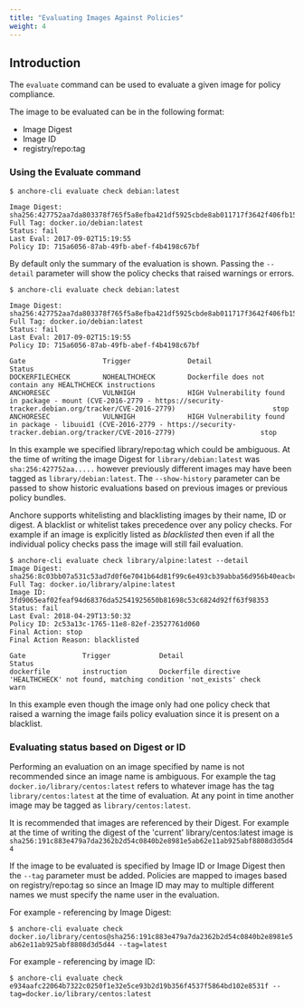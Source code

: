 ```yaml
---
title: "Evaluating Images Against Policies"
weight: 4
---
```


## Introduction

The `evaluate` command can be used to evaluate a given image for policy compliance.

The image to be evaluated can be in the following format:

- Image Digest
- Image ID
- registry/repo:tag

### Using the Evaluate command

```
$ anchore-cli evaluate check debian:latest

Image Digest: sha256:427752aa7da803378f765f5a8efba421df5925cbde8ab011717f3642f406fb15
Full Tag: docker.io/debian:latest
Status: fail
Last Eval: 2017-09-02T15:19:55
Policy ID: 715a6056-87ab-49fb-abef-f4b4198c67bf
```

By default only the summary of the evaluation is shown. Passing the `--detail` parameter will show the policy checks that raised warnings or errors.

```
$ anchore-cli evaluate check debian:latest

Image Digest: sha256:427752aa7da803378f765f5a8efba421df5925cbde8ab011717f3642f406fb15
Full Tag: docker.io/debian:latest
Status: fail
Last Eval: 2017-09-02T15:19:55
Policy ID: 715a6056-87ab-49fb-abef-f4b4198c67bf

Gate                   Trigger              Detail                                                                                                                                         Status        
DOCKERFILECHECK        NOHEALTHCHECK        Dockerfile does not contain any HEALTHCHECK instructions   
ANCHORESEC             VULNHIGH             HIGH Vulnerability found in package - mount (CVE-2016-2779 - https://security-tracker.debian.org/tracker/CVE-2016-2779)                        stop          
ANCHORESEC             VULNHIGH             HIGH Vulnerability found in package - libuuid1 (CVE-2016-2779 - https://security-tracker.debian.org/tracker/CVE-2016-2779)                     stop        
```

In this example we specified library/repo:tag which could be ambiguous. At the time of writing the image Digest for `library/debian:latest` was `sha:256:427752aa.....` however previously different images may have been tagged as `library/debian:latest`. The `--show-history` parameter can be passed to show historic evaluations based on previous images or previous policy bundles.

Anchore supports whitelisting and blacklisting images by their name, ID or digest. A blacklist or whitelist takes precedence over any policy checks. For example if an image is explicitly listed as *blacklisted* then even if all the individual policy checks pass the image will still fail evaluation.

```
$ anchore-cli evaluate check library/alpine:latest --detail
Image Digest: sha256:8c03bb07a531c53ad7d0f6e7041b64d81f99c6e493cb39abba56d956b40eacbc
Full Tag: docker.io/library/alpine:latest
Image ID: 3fd9065eaf02feaf94d68376da52541925650b81698c53c6824d92ff63f98353
Status: fail
Last Eval: 2018-04-29T13:50:32
Policy ID: 2c53a13c-1765-11e8-82ef-23527761d060
Final Action: stop
Final Action Reason: blacklisted

Gate              Trigger            Detail                                                                                     Status        
dockerfile        instruction        Dockerfile directive 'HEALTHCHECK' not found, matching condition 'not_exists' check        warn         
```

 In this example even though the image only had one policy check that raised a warning the image fails policy evaluation since it is present on a blacklist.

### Evaluating status based on Digest or ID

Performing an evaluation on an image specified by name is not recommended since an image name is ambiguous. For example the tag `docker.io/library/centos:latest` refers to whatever image has the tag `library/centos:latest` at the time of evaluation. At any point in time another image may be tagged as `library/centos:latest`.

It is recommended that images are referenced by their Digest. For example at the time of writing the digest of the 'current' library/centos:latest image is `sha256:191c883e479a7da2362b2d54c0840b2e8981e5ab62e11ab925abf8808d3d5d44`

If the image to be evaluated is specified by Image ID or Image Digest then the `--tag` parameter must be added. Policies are mapped to images based on registry/repo:tag so since an Image ID may may to multiple different names we must specify the name user in the evaluation.

For example - referencing by Image Digest: 

`$ anchore-cli evaluate check docker.io/library/centos@sha256:191c883e479a7da2362b2d54c0840b2e8981e5ab62e11ab925abf8808d3d5d44 --tag=latest`

For example - referencing by image ID:

`$ anchore-cli evaluate check e934aafc22064b7322c0250f1e32e5ce93b2d19b356f4537f5864bd102e8531f --tag=docker.io/library/centos:latest`



